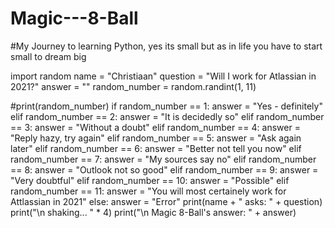 # Magic---8-Ball
#My Journey to learning Python, yes its small but as in life you have to start small to dream big

import random
name = "Christiaan"
question = "Will I work for Atlassian in 2021?"
answer = ""
random_number = random.randint(1, 11)

#print(random_number)
if random_number == 1:
  answer = "Yes - definitely"
elif random_number == 2:
  answer = "It is decidedly so"
elif random_number == 3:
  answer = "Without a doubt"
elif random_number == 4:
  answer = "Reply hazy, try again"
elif random_number == 5:
  answer = "Ask again later"
elif random_number == 6:
  answer = "Better not tell you now"
elif random_number == 7:
  answer = "My sources say no"
elif random_number == 8:
  answer = "Outlook not so good"
elif random_number == 9:
  answer = "Very doubtful"
elif random_number == 10:
  answer = "Possible"
elif random_number == 11:
  answer = "You will most certainely work for Attlassian in 2021"
else:
   answer = "Error"
print(name + " asks: " + question)
print("\n shaking... " * 4)
print("\n Magic 8-Ball's answer: " + answer)
